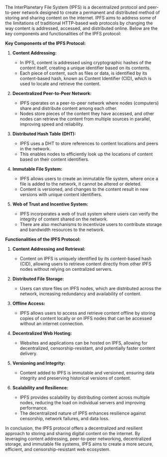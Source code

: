 The InterPlanetary File System (IPFS) is a decentralized protocol and peer-to-peer network designed to create a permanent and distributed method of storing and sharing content on the internet. IPFS aims to address some of the limitations of traditional HTTP-based web protocols by changing the way content is addressed, accessed, and distributed online. Below are the key components and functionalities of the IPFS protocol:

**Key Components of the IPFS Protocol:**

1. **Content Addressing:**
   - In IPFS, content is addressed using cryptographic hashes of the content itself, creating a unique identifier based on its contents.
   - Each piece of content, such as files or data, is identified by its content-based hash, known as Content Identifier (CID), which is used to locate and retrieve the content.

2. **Decentralized Peer-to-Peer Network:**
   - IPFS operates on a peer-to-peer network where nodes (computers) share and distribute content among each other.
   - Nodes store pieces of the content they have accessed, and other nodes can retrieve the content from multiple sources in parallel, improving speed and reliability.

3. **Distributed Hash Table (DHT):**
   - IPFS uses a DHT to store references to content locations and peers in the network. 
   - This enables nodes to efficiently look up the locations of content based on their content identifiers.

4. **Immutable File System:**
   - IPFS allows users to create an immutable file system, where once a file is added to the network, it cannot be altered or deleted.
   - Content is versioned, and changes to the content result in new versions with unique content identifiers.

5. **Web of Trust and Incentive System:**
   - IPFS incorporates a web of trust system where users can verify the integrity of content shared on the network.
   - There are also mechanisms to incentivize users to contribute storage and bandwidth resources to the network.

**Functionalities of the IPFS Protocol:**

1. **Content Addressing and Retrieval:**
   - Content on IPFS is uniquely identified by its content-based hash (CID), allowing users to retrieve content directly from other IPFS nodes without relying on centralized servers.

2. **Distributed File Storage:**
   - Users can store files on IPFS nodes, which are distributed across the network, increasing redundancy and availability of content.

3. **Offline Access:**
   - IPFS allows users to access and retrieve content offline by storing copies of content locally or on IPFS nodes that can be accessed without an internet connection.

4. **Decentralized Web Hosting:**
   - Websites and applications can be hosted on IPFS, allowing for decentralized, censorship-resistant, and potentially faster content delivery.

5. **Versioning and Integrity:**
   - Content added to IPFS is immutable and versioned, ensuring data integrity and preserving historical versions of content.

6. **Scalability and Resilience:**
   - IPFS provides scalability by distributing content across multiple nodes, reducing the load on individual servers and improving performance.
   - The decentralized nature of IPFS enhances resilience against censorship, network failures, and data loss.

In conclusion, the IPFS protocol offers a decentralized and resilient approach to storing and sharing digital content on the internet. By leveraging content addressing, peer-to-peer networking, decentralized storage, and immutable file systems, IPFS aims to create a more secure, efficient, and censorship-resistant web ecosystem.
